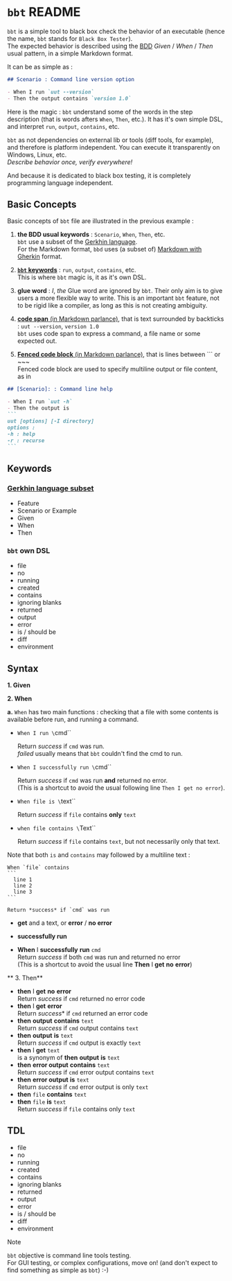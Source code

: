# `bbt` README

`bbt` is a simple tool to black box check the behavior of an executable (hence the name, `bbt` stands for `Black Box Tester`).  
The expected behavior is described using the [BDD](https://en.wikipedia.org/wiki/Behavior-driven_development) *Given* / *When* / *Then* usual pattern, in a simple Markdown format. 

It can be as simple as :
```md
## Scenario : Command line version option

- When I run `uut --version`
- Then the output contains `version 1.0`
```

Here is the magic : `bbt` understand some of the words in the step description (that is words afters `When`, `Then`, etc.). It has it's own simple DSL, and interpret `run`, `output`, `contains`, etc. 

`bbt` as not dependencies on external lib or tools (diff tools, for example), and therefore is platform independent. You can execute it transparently on Windows, Linux, etc.  
*Describe behavior once, verify everywhere!*

And because it is dedicated to black box testing, it is completely programming language independent.

## Basic Concepts

Basic concepts of `bbt` file are illustrated in the previous example :

1. **the BDD usual keywords** : `Scenario`, `When`, `Then`, etc.  
   `bbt` use a subset of the [Gerkhin language](https://en.wikipedia.org/wiki/Cucumber_(software)#Gherkin_language).  
   For the Markdown format, `bbd` uses (a subset of) [Markdown with Gherkin](https://github.com/cucumber/gherkin/blob/main/MARKDOWN_WITH_GHERKIN.md#markdown-with-gherkin) format.

2. [**`bbt` keywords**](#Keywords) : `run`, `output`, `contains`, etc.  
  This is where `bbt` magic is, it as it's own DSL.
  
3. **glue word** : *I*, *the*
  Glue word are ignored by `bbt`. Their only aim is to give users a more flexible way to write. This is an important `bbt` feature, not to be rigid like a compiler, as long as this is not creating ambiguity.
   
4. [**code span** (in Markdown parlance)](https://spec.commonmark.org/0.31.2/#code-spans), that is text surrounded by backticks : `uut --version`, `version 1.0`  
  `bbt` uses code span to express a command, a file name or some expected out.

1. [**Fenced code block** (in Markdown parlance)](https://spec.commonmark.org/0.31.2/#fenced-code-blocks), that is lines between ``` or ~~~  
Fenced code block are used to specify multiline output or file content, as in 

~~~md
## [Scenario]: : Command line help

- When I run `uut -h`
- Then the output is
```
uut [options] [-I directory]
options :
-h : help
-r : recurse
```
~~~


## Keywords 

### [Gerkhin language subset](https://en.wikipedia.org/wiki/Cucumber_(software)#Gherkin_language)
- Feature
- Scenario or Example
- Given
- When
- Then

### `bbt` own DSL 
- file
- no
- running
- created
- contains
- ignoring blanks
- returned
- output
- error
- is / should be
- diff
- environment

## Syntax 

**1. Given**  
   
**2. When**  

  **a.** `When` has two main functions : checking that a file with some contents is available before run, and running  a command.   
  - `When I run \`cmd\`` 

    Return *success* if `cmd` was run.  
    *failed* usually means that `bbt` couldn't find the cmd to run.

  - `When I successfully run \`cmd\``  

    Return *success* if `cmd` was run **and** returned no error.  
  (This is a shortcut to avoid the usual following line `Then I get no error`).
  - `When file is \`text\`` 
  
    Return *success* if `file` contains **only** `text` 
  - `when file contains \`Text\``  
  
    Return *success* if `file` contains `text`, but not necessarily only that text. 

Note that both `is` and `contains` may followed by a multiline text :

~~~
When `file` contains 
```
  line 1
  line 2
  line 3
```
~~~
    Return *success* if `cmd` was run
  - **get** and a text, or  **error** / **no error**
  - **successfully run**  


- **When** I **successfully** **run** `cmd`  
  Return *success* if both `cmd` was run and returned no error  
  (This is a shortcut to avoid the usual line **Then** I **get** **no** **error**)

** 3. Then**  
- **then** I **get** **no** **error**  
  Return *success* if `cmd` returned no error code 
- **then** I **get** **error**  
  Return *success** if `cmd` returned an error code 
- **then** **output** **contains** `text`  
  Return *success* if `cmd` output contains `text` 
- **then** **output** **is** `text`  
  Return *success* if `cmd` output is exactly `text`  
- **then** I **get** `text`  
  is a synonym of **then** **output** **is** `text`  
- **then** **error output** **contains** `text`  
  Return *success* if `cmd` error output contains `text` 
- **then** **error output** **is** `text`  
  Return *success* if `cmd` error output is only `text`
- **then** `file` **contains** `text`  
- **then** `file` **is** `text`  
  Return *success* if `file` contains only `text`





## TDL

- file
- no
- running
- created
- contains
- ignoring blanks
- returned
- output
- error
- is / should be
- diff
- environment

> [!NOTE] 
> `bbt` objective is command line tools testing.  
> For GUI testing, or complex configurations, move on! (and don't expect to find something as simple as `bbt`) :-)

